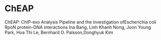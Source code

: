 # ChEAP

ChEAP: ChIP-exo Analysis Pipeline and the investigation ofEscherichia coli RpoN protein-DNA interactions
Ina Bang, Linh Khanh Nong, Joon Young Park, Hoa Thi Le, Bernhard O. Palsson,Donghyuk Kim
